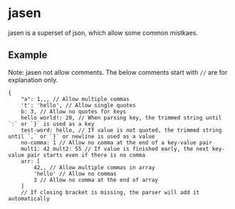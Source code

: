 # jasen

jasen is a superset of json, which allow some common mistkaes.

## Example

Note: jasen not allow comments. The below comments start with `//` are for explanation only.

```
{
	"a": 1,,, // Allow multiple commas
	't': 'hello', // Allow single quotes
	b: 3, // Allow no quotes for keys
	hello world!: 20, // When parsing key, the trimmed string until `:` or `}` is used as a key
	test-word: hello, // If value is not quoted, the trimmed string until `,` or `}` or newline is used as a value
	no-comma: 1 // Allow no comma at the end of a key-value pair
	mult1: 42 mult2: 55 // If value is finished early, the next key-value pair starts even if there is no comma
	arr: [
		42,, // Allow multiple commas in array
		'hello' // Allow no commas
		3 // Allow no comma at the end of array
	]
	// If closing bracket is missing, the parser will add it automatically
```
